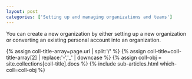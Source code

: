 ```yaml
---
layout: post
categories: ['Setting up and managing organizations and teams']
---
```


You can create a new organization by either setting up a new organization or converting an existing personal account into an organization.

{% assign coll-title-array=page.url | split:'/' %}
{% assign coll-title=coll-title-array[2] | replace:'-','_' | downcase %}
{% assign coll-obj = site.collections[coll-title].docs %}
{% include sub-articles.html which-coll=coll-obj %}
